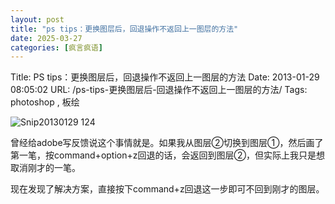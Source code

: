 ```yaml
---
layout: post
title: "ps tips：更换图层后，回退操作不返回上一图层的方法"
date: 2025-03-27
categories: [疯言疯语]
---
```


Title: PS tips：更换图层后，回退操作不返回上一图层的方法
Date: 2013-01-29 08:05:02
URL: /ps-tips-更换图层后-回退操作不返回上一图层的方法/
Tags: photoshop , 板绘

![Snip20130129 124](http://img.weimao.me/2019-05-21-032414.png)

曾经给adobe写反馈说这个事情就是。如果我从图层②切换到图层①，然后画了第一笔，按command+option+z回退的话，会返回到图层②，但实际上我只是想取消刚才的一笔。

现在发现了解决方案，直接按下command+z回退这一步即可不回到刚才的图层。